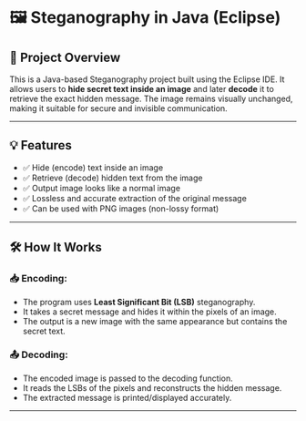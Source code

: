 # 🖼️ Steganography in Java (Eclipse)

## 📌 Project Overview
This is a Java-based Steganography project built using the Eclipse IDE. It allows users to **hide secret text inside an image** and later **decode** it to retrieve the exact hidden message. The image remains visually unchanged, making it suitable for secure and invisible communication.

---

## 💡 Features

- ✅ Hide (encode) text inside an image
- ✅ Retrieve (decode) hidden text from the image
- ✅ Output image looks like a normal image
- ✅ Lossless and accurate extraction of the original message
- ✅ Can be used with PNG images (non-lossy format)

---

## 🛠️ How It Works

### 📥 Encoding:

- The program uses **Least Significant Bit (LSB)** steganography.
- It takes a secret message and hides it within the pixels of an image.
- The output is a new image with the same appearance but contains the secret text.

### 📤 Decoding:

- The encoded image is passed to the decoding function.
- It reads the LSBs of the pixels and reconstructs the hidden message.
- The extracted message is printed/displayed accurately.

---


